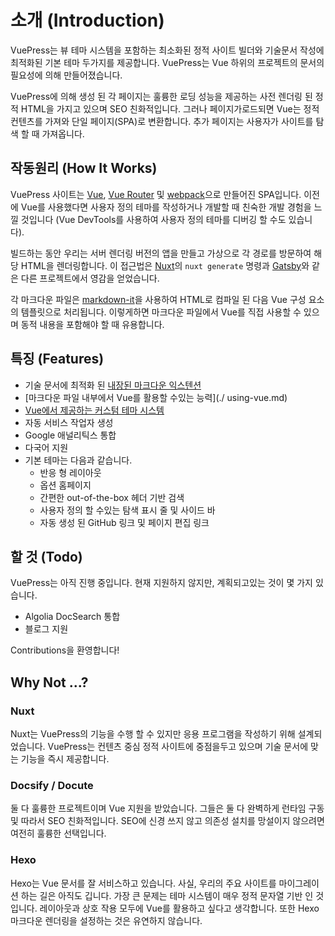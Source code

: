 # 소개 (Introduction)

VuePress는 뷰 테마 시스템을 포함하는 최소화된 정적 사이트 빌더와 기술문서 작성에 최적화된 기본 테마 두가지를 제공합니다.
VuePress는 Vue 하위의 프로젝트의 문서의 필요성에 의해 만들어졌습니다.

VuePress에 의해 생성 된 각 페이지는 훌륭한 로딩 성능을 제공하는 사전 렌더링 된 정적 HTML을 가지고 있으며 SEO 친화적입니다. 그러나 페이지가로드되면 Vue는 정적 컨텐츠를 가져와 단일 페이지(SPA)로 변환합니다. 추가 페이지는 사용자가 사이트를 탐색 할 때 가져옵니다.

## 작동원리 (How It Works)

VuePress 사이트는 [Vue](http://vuejs.org/), [Vue Router](https://github.com/vuejs/vue-router) 및 [webpack](http://webpack.js.org/)으로 만들어진 SPA입니다. 이전에 Vue를 사용했다면 사용자 정의 테마를 작성하거나 개발할 때 친숙한 개발 경험을 느낄 것입니다 (Vue DevTools를 사용하여 사용자 정의 테마를 디버깅 할 수도 있습니다).

빌드하는 동안 우리는 서버 렌더링 버전의 앱을 만들고 가상으로 각 경로를 방문하여 해당 HTML을 렌더링합니다. 이 접근법은 [Nuxt](https://nuxtjs.org/)의 `nuxt generate` 명령과 [Gatsby](https://www.gatsbyjs.org/)와 같은 다른 프로젝트에서 영감을 얻었습니다.

각 마크다운 파일은 [markdown-it](https://github.com/markdown-it/markdown-it)을 사용하여 HTML로 컴파일 된 다음 Vue 구성 요소의 템플릿으로 처리됩니다. 이렇게하면 마크다운 파일에서 Vue를 직접 사용할 수 있으며 동적 내용을 포함해야 할 때 유용합니다.

## 특징 (Features)

- 기술 문서에 최적화 된 [내장된 마크다운 익스텐션](./markdown.md)
- [마크다운 파일 내부에서 Vue를 활용할 수있는 능력](./ using-vue.md)
- [Vue에서 제공하는 커스텀 테마 시스템](./custom-themes.md)
- 자동 서비스 작업자 생성
- Google 애널리틱스 통합
- 다국어 지원
- 기본 테마는 다음과 같습니다.
  - 반응 형 레이아웃
  - 옵션 홈페이지
  - 간편한 out-of-the-box 헤더 기반 검색
  - 사용자 정의 할 수있는 탐색 표시 줄 및 사이드 바
  - 자동 생성 된 GitHub 링크 및 페이지 편집 링크

## 할 것 (Todo)

VuePress는 아직 진행 중입니다. 현재 지원하지 않지만, 계획되고있는 것이 몇 가지 있습니다.

- Algolia DocSearch 통합
- 블로그 지원

Contributions을 환영합니다!


## Why Not ...?

### Nuxt

Nuxt는 VuePress의 기능을 수행 할 수 있지만 응용 프로그램을 작성하기 위해 설계되었습니다. VuePress는 컨텐츠 중심 정적 사이트에 중점을두고 있으며 기술 문서에 맞는 기능을 즉시 제공합니다.

### Docsify / Docute

둘 다 훌륭한 프로젝트이며 Vue 지원을 받았습니다. 그들은 둘 다 완벽하게 런타임 구동 및 따라서 SEO 친화적입니다. SEO에 신경 쓰지 않고 의존성 설치를 망설이지 않으려면 여전히 훌륭한 선택입니다.

### Hexo

Hexo는 Vue 문서를 잘 서비스하고 있습니다. 사실, 우리의 주요 사이트를 마이그레이션 하는 길은 아직도 깁니다. 가장 큰 문제는 테마 시스템이 매우 정적 문자열 기반 인 것입니다. 레이아웃과 상호 작용 모두에 Vue를 활용하고 싶다고 생각합니다. 또한 Hexo 마크다운 렌더링을 설정하는 것은 유연하지 않습니다.